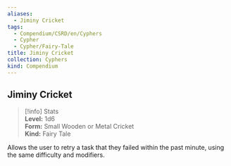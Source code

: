 ```yaml
---
aliases:
  - Jiminy Cricket
tags:
  - Compendium/CSRD/en/Cyphers
  - Cypher
  - Cypher/Fairy-Tale
title: Jiminy Cricket
collection: Cyphers
kind: Compendium
---
```

## Jiminy Cricket  
>[!info] Stats  
> **Level:** 1d6  
> **Form:** Small Wooden or Metal Cricket  
> **Kind:** Fairy Tale
  
Allows the user to retry a task that they failed within the past minute, using the same difficulty and modifiers.